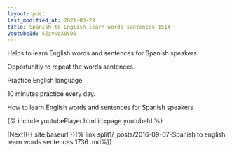 ```yaml
---
layout: post
last_modified_at: 2021-03-29
title: Spanish to English learn words sentences 1514 
youtubeId: SZzvwoXOV08
---
```

 
 
Helps to learn English words and sentences for Spanish speakers.

Opportunitiy to repeat the words sentences. 

Practice English language. 
 
10 minutes practice every day. 
 
How to learn English words and sentences for Spanish speakers 
 
{% include youtubePlayer.html id=page.youtubeId %}
 
 
[Next]({{ site.baseurl }}{% link  split1/_posts/2016-09-07-Spanish to english learn words sentences 1736 .md%})
 
